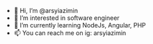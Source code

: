- 👋 Hi, I’m @arsyiazimin
- 👀 I’m interested in software engineer
- 🌱 I’m currently learning NodeJs, Angular, PHP
- 📫 You can reach me on ig: arsyiazimin

<!---
arsyiazimin/arsyiazimin is a ✨ special ✨ repository because its `README.md` (this file) appears on your GitHub profile.
You can click the Preview link to take a look at your changes.
--->
